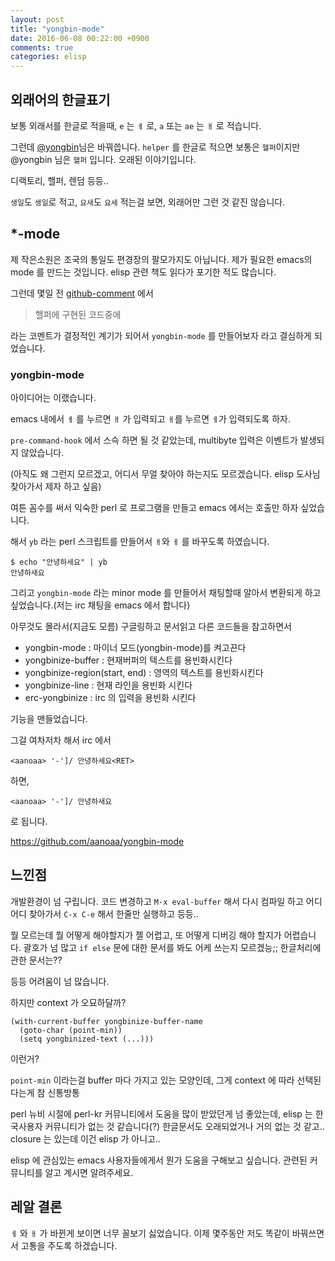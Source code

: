 ```yaml
---
layout: post
title: "yongbin-mode"
date: 2016-06-08 00:22:00 +0900
comments: true
categories: elisp
---
```


## 외래어의 한글표기

보통 외래서를 한글로 적을때, `e` 는 `ㅔ` 로, `a` 또는 `ae` 는 `ㅐ` 로
적습니다.

그런데 [@yongbin](https://twitter.com/yongbin)님은 바꿔씁니다.
`helper` 를 한글로 적으면 보통은 `헬퍼`이지만 @yongbin 님은 `핼퍼`
입니다. 오래된 이야기입니다.

디랙토리, 핼퍼, 렌덤 등등..

`생일`도 `셍일`로 적고, `요새`도 `요세` 적는걸 보면, 외래어만 그런 것 같진 않습니다.

## \*-mode

제 작은소원은 조국의 통일도 편경장의 팔모가지도 아닙니다.
제가 필요한 emacs의 mode 를 만드는 것입니다.
elisp 관련 책도 읽다가 포기한 적도 많습니다.

그런데 몇일 전
[github-comment](https://github.com/opencloset/monitor/issues/94#issuecomment-223536395) 에서

> 핼퍼에 구현된 코드중에

라는 코멘트가 결정적인 계기가 되어서 `yongbin-mode` 를 만들어보자 라고
결심하게 되었습니다.

### yongbin-mode

아이디어는 이랬습니다.

emacs 내에서 `ㅔ` 를 누르면 `ㅐ` 가 입력되고 `ㅐ`를 누르면 `ㅔ`가
입력되도록 하자.

`pre-command-hook` 에서 스슥 하면 될 것 같았는데, multibyte 입력은
이벤트가 발생되지 않았습니다.

(아직도 왜 그런지 모르겠고, 어디서 무얼 찾아야 하는지도
모르겠습니다. elisp 도사님 찾아가서 제자 하고 싶음)

여튼 꼼수를 써서 익숙한 perl 로 프로그램을 만들고 emacs 에서는 호출만
하자 싶었습니다.

해서 `yb` 라는 perl 스크립트를 만들어서 `ㅐ`와 `ㅔ` 를 바꾸도록
하였습니다.

    $ echo "안녕하세요" | yb
    안녕하새요

그리고 `yongbin-mode` 라는 minor mode 를 만들어서 채팅할때 알아서
변환되게 하고 싶었습니다.(저는 irc 채팅을 emacs 에서 합니다)

아무것도 몰라서(지금도 모름) 구글링하고 문서읽고 다른 코드들을 참고하면서

- yongbin-mode : 마이너 모드(yongbin-mode)를 켜고끈다
- yongbinize-buffer : 현재버퍼의 텍스트를 용빈화시킨다
- yongbinize-region(start, end) : 영역의 텍스트를 용빈화시킨다
- yongbinize-line : 현재 라인을 용빈화 시킨다
- erc-yongbinize : irc 의 입력을 용빈화 시킨다

기능을 맨들었습니다.

그걸 여차저차 해서 irc 에서

    <aanoaa> '-']/ 안녕하세요<RET>

하면,

    <aanoaa> '-']/ 안녕하새요

로 됩니다.

https://github.com/aanoaa/yongbin-mode

## 느낀점

개발환경이 넘 구립니다. 코드 변경하고 `M-x eval-buffer` 해서 다시 컴파일
하고 어디어디 찾아가서 `C-x C-e` 해서 한줄만 실행하고 등등..

뭘 모르는데 뭘 어떻게 해야할지가 젤 어렵고,
또 어떻게 디버깅 해야 할지가 어렵습니다.
괄호가 넘 많고 `if else` 문에 대한 문서를 봐도 어케 쓰는지 모르겠능;;
한글처리에 관한 문서는??

등등 어려움이 넘 많습니다.

하지만 context 가 오묘하달까?

    (with-current-buffer yongbinize-buffer-name
      (goto-char (point-min))
      (setq yongbinized-text (...)))


이런거?

`point-min` 이라는걸 buffer 마다 가지고 있는 모양인데, 그게 context 에 따라
선택된다는게 참 신통방통

perl 뉴비 시절에 perl-kr 커뮤니티에서 도움을 많이 받았던게 넘 좋았는데,
elisp 는 한국사용자 커뮤니티가 없는 것 같습니다(?)
한글문서도 오래되었거나 거의 없는 것 같고..
closure 는 있는데 이건 elisp 가 아니고..

elisp 에 관심있는 emacs 사용자들에게서 뭔가 도움을 구해보고 싶습니다.
관련된 커뮤니티를 알고 계시면 알려주세요.

## 레알 결론

`ㅔ` 와 `ㅐ` 가 바뀐게 보이면 너무 꼴보기 싫었습니다.
이제 몇주동안 저도 똑같이 바꿔쓰면서 고통을 주도록 하겠습니다.
